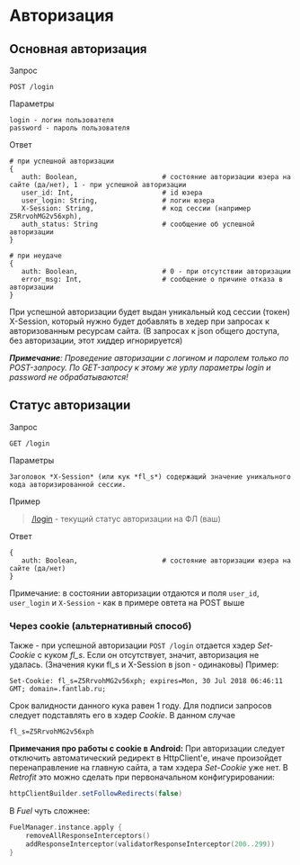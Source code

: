 # Авторизация

## Основная авторизация
Запрос
```
POST /login
```

Параметры
```
login - логин пользователя
password - пароль пользователя
```

Ответ
```
# при успешной авторизации
{ 
   auth: Boolean,                     # состояние авторизации юзера на сайте (да/нет), 1 - при успешной авторизации
   user_id: Int,                      # id юзера
   user_login: String,                # логин юзера
   X-Session: String,                 # код сессии (например Z5RrvohMG2v56xph),
   auth_status: String                # сообщение об успешной авторизации
}

# при неудаче
{
   auth: Boolean,                     # 0 - при отсутствии авторизации
   error_msg: Int,                    # сообщение о причине отказа в авторизации
}
```

При успешной авторизации будет выдан уникальный код сессии (токен) X-Session, который нужно будет добавлять в хедер при запросах к авторизованным ресурсам сайта. (В запросах к json общего доступа, без авторизации, этот хиддер игнорируется)

_**Примечание**: Проведение авторизации с логином и паролем только по POST-запросу. По GET-запросу к этому же урлу параметры login и password не обрабатываются!_



## Статус авторизации

Запрос
```
GET /login
```

Параметры
```
Заголовок *X-Session* (или кук *fl_s*) содержащий значение уникального кода авторизированной сессии.
```

Пример
> [/login](https://api.fantlab.ru/login) - текущий статус авторизации на ФЛ (ваш)

Ответ
```
{
   auth: Boolean,                     # состояние авторизации юзера на сайте (да/нет)
}
```
Примечание: в состоянии авторизации отдаются и поля `user_id`, `user_login` и `X-Session` - как в примере овтета на POST выше



### Через cookie (альтернативный способ)

Также - при успешной авторизации `POST /login` отдается хэдер *Set-Cookie* с куком *fl_s*. Если он отсутствует, значит, авторизация не удалась. (Значения куки fl_s и X-Session в json - одинаковы)
Пример:
```
Set-Cookie: fl_s=Z5RrvohMG2v56xph; expires=Mon, 30 Jul 2018 06:46:11 GMT; domain=.fantlab.ru;
```
Срок валидности данного кука равен 1 году. Для подписи запросов следует подставлять его в хэдер _Cookie_. В данном случае
```
fl_s=Z5RrvohMG2v56xph
```

**Примечания про работы с cookie в Android:** При авторизации следует отключить автоматический редирект в HttpClient'е, иначе произойдет перенаправление на главную сайта, а там хэдера _Set-Cookie_ уже нет. В _Retrofit_ это можно сделать при первоначальном конфигурировании:
```java
httpClientBuilder.setFollowRedirects(false)
```
В _Fuel_ чуть сложнее:
```kotlin
FuelManager.instance.apply {
    removeAllResponseInterceptors()
    addResponseInterceptor(validatorResponseInterceptor(200..299))
}
```

